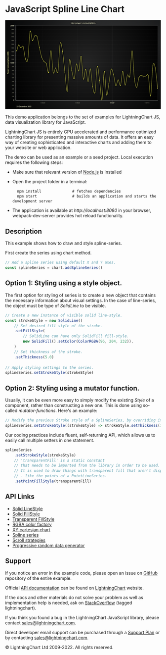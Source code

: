 # JavaScript Spline Line Chart

![JavaScript Spline Line Chart](styledSplines-darkGold.png)

This demo application belongs to the set of examples for LightningChart JS, data visualization library for JavaScript.

LightningChart JS is entirely GPU accelerated and performance optimized charting library for presenting massive amounts of data. It offers an easy way of creating sophisticated and interactive charts and adding them to your website or web application.

The demo can be used as an example or a seed project. Local execution requires the following steps:

-   Make sure that relevant version of [Node.js](https://nodejs.org/en/download/) is installed
-   Open the project folder in a terminal:

          npm install              # fetches dependencies
          npm start                # builds an application and starts the development server

-   The application is available at _http://localhost:8080_ in your browser, webpack-dev-server provides hot reload functionality.


## Description

This example shows how to draw and style spline-series.

First create the series using chart method.

```javascript
// Add a spline series using default X and Y axes.
const splineSeries = chart.addSplineSeries()
```

## Option 1: Styling using a style object.

The first option for styling of series is to create a new object that contains the necessary information about visual settings. In the case of line-series, the object must be type of _SolidLine_ to be visible.

```javascript
// Create a new instance of visible solid line-style.
const strokeStyle = new SolidLine()
    // Set desired fill style of the stroke.
    .setFillStyle(
        // SolidLine can have only SolidFill fill-style.
        new SolidFill().setColor(ColorRGBA(96, 204, 232)),
    )
    // Set thickness of the stroke.
    .setThickness(5.0)

// Apply styling settings to the series.
splineSeries.setStrokeStyle(strokeStyle)
```

## Option 2: Styling using a mutator function.

Usually, it can be even more easy to simply modify the existing _Style_ of a component, rather than constructing a new one. This is done using so-called _mutator-functions_. Here's an example:

```javascript
// Modify the previous Stroke style of a SplineSeries, by overriding its previous thickness.
splineSeries.setStrokeStyle((strokeStyle) => strokeStyle.setThickness(1.0))
```

Our coding practices include fluent, self-returning API, which allows us to easily call multiple setters in one statement.

```javascript
splineSeries
    .setStrokeStyle(strokeStyle)
    // 'transparentFill' is a static constant
    // that needs to be imported from the library in order to be used.
    // It is used to draw things with transparent fill that aren't disposable
    // - like the points of a PointLineSeries.
    .setPointFillStyle(transparentFill)
```


## API Links

* [Solid LineStyle]
* [Solid FillStyle]
* [Transparent FillStyle]
* [RGBA color factory]
* [XY cartesian chart]
* [Spline series]
* [Scroll strategies]
* [Progressive random data generator]


## Support

If you notice an error in the example code, please open an issue on [GitHub][0] repository of the entire example.

Official [API documentation][1] can be found on [LightningChart][2] website.

If the docs and other materials do not solve your problem as well as implementation help is needed, ask on [StackOverflow][3] (tagged lightningchart).

If you think you found a bug in the LightningChart JavaScript library, please contact sales@lightningchart.com.

Direct developer email support can be purchased through a [Support Plan][4] or by contacting sales@lightningchart.com.

[0]: https://github.com/Arction/
[1]: https://lightningchart.com/lightningchart-js-api-documentation/
[2]: https://lightningchart.com
[3]: https://stackoverflow.com/questions/tagged/lightningchart
[4]: https://lightningchart.com/support-services/

© LightningChart Ltd 2009-2022. All rights reserved.


[Solid LineStyle]: https://lightningchart.com/js-charts/api-documentation/v5.1.0/classes/SolidLine.html
[Solid FillStyle]: https://lightningchart.com/js-charts/api-documentation/v5.1.0/classes/SolidFill.html
[Transparent FillStyle]: https://lightningchart.com/js-charts/api-documentation/v5.1.0/variables/transparentFill.html
[RGBA color factory]: https://lightningchart.com/js-charts/api-documentation/v5.1.0/functions/ColorRGBA.html
[XY cartesian chart]: https://lightningchart.com/js-charts/api-documentation/v5.1.0/classes/ChartXY.html
[Spline series]: https://lightningchart.com/js-charts/api-documentation/v5.1.0/classes/SplineSeries.html
[Scroll strategies]: https://lightningchart.com/js-charts/api-documentation/v5.1.0/variables/AxisScrollStrategies.html
[Progressive random data generator]: https://arction.github.io/xydata/classes/progressiverandomgenerator.html

